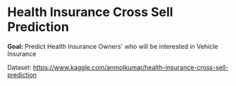 # Health Insurance Cross Sell Prediction
**Goal:** Predict Health Insurance Owners' who will be interested in Vehicle Insurance

Dataset: https://www.kaggle.com/anmolkumar/health-insurance-cross-sell-prediction
